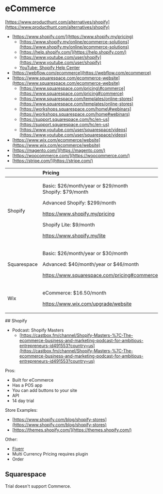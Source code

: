 # eCommerce

[https://www.producthunt.com/alternatives/shopify](https://www.producthunt.com/alternatives/shopify)

* [https://www.shopify.com/](https://www.shopify.my/pricing)
  * [https://www.shopify.my/online/ecommerce-solutions](https://www.shopify.my/online/ecommerce-solutions)
  * [https://help.shopify.com/](https://help.shopify.com/)
  * [https://www.youtube.com/user/shopify](https://www.youtube.com/user/shopify)
  * [YouTube: Shopify Help Center](https://www.youtube.com/channel/UCSG_dVp-hi_hWP-Z7DlpRgQ/videos)
* [https://webflow.com/ecommerce](https://webflow.com/ecommerce)
* [https://www.squarespace.com/ecommerce-website](https://www.squarespace.com/ecommerce-website)
  * [https://www.squarespace.com/pricing\#commerce](https://www.squarespace.com/pricing#commerce)
  * [https://www.squarespace.com/templates/online-stores](https://www.squarespace.com/templates/online-stores)
  * [https://workshops.squarespace.com/home\#webinars](https://workshops.squarespace.com/home#webinars)
  * [https://support.squarespace.com/hc/en-us](https://support.squarespace.com/hc/en-us)
  * [https://www.youtube.com/user/squarespace/videos](https://www.youtube.com/user/squarespace/videos)
* [https://www.wix.com/ecommerce/website](https://www.wix.com/ecommerce/website)
* [https://magento.com/](https://magento.com/)
* [https://woocommerce.com/](https://woocommerce.com/)
* [https://stripe.com/](https://stripe.com/)

<table>
  <thead>
    <tr>
      <th style="text-align:left"></th>
      <th style="text-align:left">Pricing</th>
    </tr>
  </thead>
  <tbody>
    <tr>
      <td style="text-align:left">Shopify</td>
      <td style="text-align:left">
        <p>Basic: $26/month/year or $29/month
          <br />Shopify: $79/month</p>
        <p>Advanced Shopify: $299/month</p>
        <p><a href="https://www.shopify.my/pricing">https://www.shopify.my/pricing</a>
        </p>
        <p></p>
        <p>Shopify Lite: $9/month</p>
        <p><a href="https://www.shopify.my/lite">https://www.shopify.my/lite</a>
        </p>
      </td>
    </tr>
    <tr>
      <td style="text-align:left">Squarespace</td>
      <td style="text-align:left">
        <p>Basic: $26/month/year or $30/month</p>
        <p>Advanced: $40/month/year or $46/month</p>
        <p><a href="https://www.squarespace.com/pricing#commerce">https://www.squarespace.com/pricing#commerce</a>
        </p>
      </td>
    </tr>
    <tr>
      <td style="text-align:left">Wix</td>
      <td style="text-align:left">
        <p>eCommerce: $16.50/month</p>
        <p><a href="https://www.wix.com/upgrade/website">https://www.wix.com/upgrade/website</a>
        </p>
      </td>
    </tr>
  </tbody>
</table>## Shopify

* Podcast: Shopify Masters
  * [https://castbox.fm/channel/Shopify-Masters-%7C-The-ecommerce-business-and-marketing-podcast-for-ambitious-entrepreneurs-id491553?country=us](https://castbox.fm/channel/Shopify-Masters-%7C-The-ecommerce-business-and-marketing-podcast-for-ambitious-entrepreneurs-id491553?country=us)

Pros:

* Built for eCommerce
* Has a POS app
* You can add buttons to your site
* API
* 14 day trial

Store Examples:

* [https://www.shopify.com/blog/shopify-stores](https://www.shopify.com/blog/shopify-stores)
* [https://themes.shopify.com/](https://themes.shopify.com/)

Other:

* [Fiverr](https://www.fiverr.com/stores/shopify)
* Multi Currency Pricing requires plugin
* Order

## Squarespace

Trial doesn't support Commerce.

